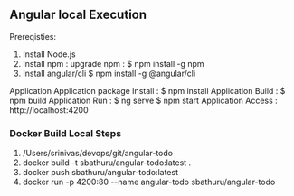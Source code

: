 ## Angular local Execution
Prereqisties:
1) Install Node.js
2) Install npm : 
   upgrade npm : $ npm install -g npm
3) Install angular/cli
     $ npm install -g @angular/cli

Application
     Application package Install : $ npm install 
     Application Build           : $ npm build
     Application Run             : $ ng serve
                                   $ npm start
     Application Access          : http://localhost:4200


### Docker Build Local Steps
1. /Users/srinivas/devops/git/angular-todo
2. docker build -t sbathuru/angular-todo:latest .
3. docker push sbathuru/angular-todo:latest 
4. docker run -p 4200:80 --name angular-todo sbathuru/angular-todo
